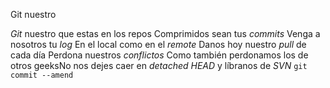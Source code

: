 Git nuestro 

*Git* nuestro que estas en los repos
Comprimidos sean tus *commits*
Venga a nosotros tu *log*
En el local como en el *remote*
Danos hoy nuestro *pull* de cada día
Perdona nuestros *conflictos*
Como también perdonamos los de otros geeksNo nos dejes caer en *detached HEAD*
y líbranos de *SVN*
`git commit --amend`
